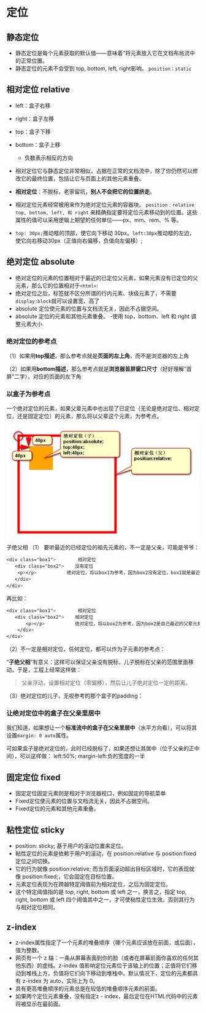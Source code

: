 # 定位

## 静态定位

- 静态定位是每个元素获取的默认值——意味着“将元素放入它在文档布局流中的正常位置。
- 静态定位的元素不会受到 top, bottom, left, right影响。
`position：static`

## 相对定位 relative

- left：盒子右移

- right：盒子左移

- top：盒子下移

- bottom：盒子上移
  - 负数表示相反的方向

- 相对定位它与静态定位非常相似，占据在正常的文档流中，除了你仍然可以修改它的最终位置，包括让它与页面上的其他元素重叠。
- **相对定位**：不脱标，老家留坑，**别人不会把它的位置挤走**。
- 相对定位元素经常被用来作为绝对定位元素的容器块。
`position：relative`  
`top, bottom, left, 和 right` 来精确指定要将定位元素移动到的位置。这些属性的值可以采用逻辑上期望的任何单位——px、mm、rem、% 等。
- `top: 30px;`推动框的顶部，使它向下移动 30px。`left:30px`推动框的左边，使它向右移动30px（正值向右偏移，负值向左偏移）;

## 绝对定位 absolute

- 绝对定位的元素的位置相对于最近的已定位父元素，如果元素没有已定位的父元素，那么它的位置相对于`<html>`:
- 绝对定位之后，标签就不区分所谓的行内元素、块级元素了，不需要`display:block`就可以设置宽、高了
- absolute 定位使元素的位置与文档流无关，因此不占据空间。
- absolute 定位的元素和其他元素重叠。
-使用 top，bottom、left 和 right 调整元素大小

### 绝对定位的参考点

（1）如果用**top描述**，那么参考点就是**页面的左上角**，而不是浏览器的左上角

（2）如果用**bottom描述**，那么参考点就是**浏览器首屏窗口尺寸**（好好理解“首屏”二字），对应的页面的左下角

### 以盒子为参考点

一个绝对定位的元素，如果父辈元素中也出现了已定位（无论是绝对定位、相对定位，还是固定定位）的元素，那么将以父辈这个元素，为参考点。
![picture](./../../图片/HTML/CSS图片/定位.png)
子绝父相
（1） 要听最近的已经定位的祖先元素的，不一定是父亲，可能是爷爷：

```css
<div class="box1">        相对定位
   <div class="box2">    没有定位
    <p></p>           绝对定位，将以box1为参考，因为box2没有定位，box1就是最近的父辈元素
   </div>
</div>

```

再比如：

```css
<div class="box1">        相对定位
   <div class="box2">    相对定位
       <p></p>           绝对定位，将以box2为参考，因为box2是自己最近的父辈元素
    </div>
</div>
```

（2）不一定是相对定位，任何定位，都可以作为子元素的参考点：

“**子绝父相**”有意义：这样可以保证父亲没有脱标，儿子脱标在父亲的范围里面移动。于是，工程上经常这样做：

> 父亲浮动，设置相对定位（零偏移），然后让儿子绝对定位一定的距离。

（3）绝对定位的儿子，无视参考的那个盒子的padding：

### 让绝对定位中的盒子在父亲里居中

我们知道，如果想让一个**标准流中的盒子在父亲里居中**（水平方向看），可以将其设置`margin: 0 auto`属性。

可如果盒子是绝对定位的，此时已经脱标了，如果还想让其居中（位于父亲的正中间），可以这样做：
left:50%; margin-left:负的宽度的一半

## 固定定位 fixed

- 固定定位固定元素则是相对于浏览器视口，例如固定的导航菜单
- Fixed定位使元素的位置与文档流无关，因此不占据空间。
- Fixed定位的元素和其他元素重叠。

## 粘性定位 sticky

- position: sticky; 基于用户的滚动位置来定位。
- 粘性定位的元素是依赖于用户的滚动，在 position:relative 与 position:fixed 定位之间切换。
- 它的行为就像 position:relative; 而当页面滚动超出目标区域时，它的表现就像 position:fixed;，它会固定在目标位置。
- 元素定位表现为在跨越特定阈值前为相对定位，之后为固定定位。
- 这个特定阈值指的是 top, right, bottom 或 left 之一，换言之，指定 top, right, bottom 或 left 四个阈值其中之一，才可使粘性定位生效。否则其行为与相对定位相同。

## z-index

- z-index属性指定了一个元素的堆叠顺序（哪个元素应该放在前面，或后面），值为整数。
- 网页有一个 z 轴：一条从屏幕表面到你的脸（或者在屏幕前面你喜欢的任何其他东西）的虚线。z-index 值影响定位元素位于该轴上的位置；正值将它们移动到堆栈上方，负值将它们向下移动到堆栈中。默认情况下，定位的元素都具有 z-index 为 auto，实际上为 0。
- 具有更高堆叠顺序的元素总是在较低的堆叠顺序元素的前面。
- 如果两个定位元素重叠，没有指定z - index，最后定位在HTML代码中的元素将被显示在最前面。
